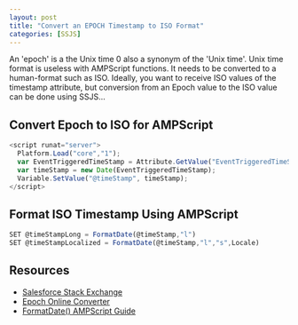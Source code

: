 ```yaml
---
layout: post
title: "Convert an EPOCH Timestamp to ISO Format"
categories: [SSJS]
---
```

An 'epoch' is a the Unix time 0 also a synonym of the 'Unix time'. Unix time format is useless with AMPScript functions. It needs to be converted to a human-format such as ISO. Ideally, you want to receive ISO values of the timestamp attribute, but conversion from an Epoch value to the ISO value can be done using SSJS&hellip;

## Convert Epoch to ISO for AMPScript

```javascript
<script runat="server">
  Platform.Load("core","1");
  var EventTriggeredTimeStamp = Attribute.GetValue("EventTriggeredTimeStamp");
  var timeStamp = new Date(EventTriggeredTimeStamp);
  Variable.SetValue("@timeStamp", timeStamp);
</script>
```

## Format ISO Timestamp Using AMPScript

```javascript
SET @timeStampLong = FormatDate(@timeStamp,"l")
SET @timeStampLocalized = FormatDate(@timeStamp,"l","s",Locale)
```
## Resources
*   [Salesforce Stack Exchange](https://salesforce.stackexchange.com/questions/216677/convert-from-epoch-to-datetime-in-ampscript)
*   [Epoch Online Converter](https://www.epochconverter.com/)
*   [FormatDate() AMPScript Guide](https://ampscript.guide/formatdate/)